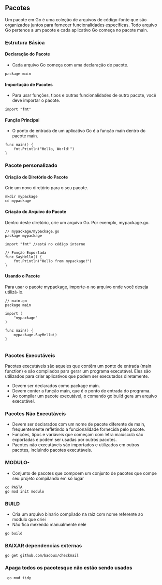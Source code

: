 ## Pacotes

Um pacote em Go é uma coleção de arquivos de código-fonte que são organizados juntos para fornecer funcionalidades específicas. Todo arquivo Go pertence a um pacote e cada aplicativo Go começa no pacote main.

### Estrutura Básica

#### Declaração do Pacote

- Cada arquivo Go começa com uma declaração de pacote.

```
package main
```
#### Importação de Pacotes

- Para usar funções, tipos e outras funcionalidades de outro pacote, você deve importar o pacote.

```
import "fmt"
```
#### Função Principal

- O ponto de entrada de um aplicativo Go é a função main dentro do pacote main.

```
func main() {
    fmt.Println("Hello, World!")
}
```

### Pacote personalizado

#### Criação do Diretório do Pacote

Crie um novo diretório para o seu pacote.

```
mkdir mypackage
cd mypackage
```
#### Criação do Arquivo do Pacote
Dentro deste diretório, crie um arquivo Go. Por exemplo, mypackage.go.

```
// mypackage/mypackage.go
package mypackage

import "fmt" //está no código interno

// Função Exportada
func SayHello() {
    fmt.Println("Hello from mypackage!")
}
```
#### Usando o Pacote
Para usar o pacote mypackage, importe-o no arquivo onde você deseja utilizá-lo.

```
// main.go
package main

import (
    "mypackage"
)

func main() {
    mypackage.SayHello()
}
  
```

### Pacotes Executáveis 

Pacotes executáveis são aqueles que contêm um ponto de entrada (main function) e são compilados para gerar um programa executável. Eles são utilizados para criar aplicativos que podem ser executados diretamente.

- Devem ser declarados como package main.
- Devem conter a função main, que é o ponto de entrada do programa.
- Ao compilar um pacote executável, o comando go build gera um arquivo executável.

### Pacotes Não Executáveis

- Devem ser declarados com um nome de pacote diferente de main, frequentemente refletindo a funcionalidade fornecida pelo pacote.
- Funções, tipos e variáveis que começam com letra maiúscula são exportadas e podem ser usadas por outros pacotes.
- Pacotes não executáveis são importados e utilizados em outros pacotes, incluindo pacotes executáveis.


### MODULO- 

- Conjunto de pacotes que compoem um conjunto de pacotes que compe seu projeto compilando em só lugar

```
cd PASTA
go mod init modulo 

```
### BUILD

- Cria um arquivo binario compilado na raiz com nome referente ao modulo que criei
- Não fica mexendo manualmente nele

```
go build
```
### BAIXAR dependencias externas 

```
go get github.com/badoux/checkmail
```

### Apaga todos os pacotesque não estão sendo usados

```
 go mod tidy
```